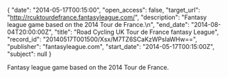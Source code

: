 {
  "date": "2014-05-17T00:15:00", 
  "open_access": false, 
  "target_url": "http://rcuktourdefrance.fantasyleague.com/", 
  "description": "Fantasy league game based on the 2014 Tour de France.\n", 
  "end_date": "2014-08-04T20:00:00Z", 
  "title": "Road Cycling UK Tour de France fantasy League", 
  "record_id": "20140517T001500/Xsx/M7TZ6SCaKzWPsIaWHw==", 
  "publisher": "fantasyleague.com", 
  "start_date": "2014-05-17T00:15:00Z", 
  "subject": null
}

Fantasy league game based on the 2014 Tour de France.
